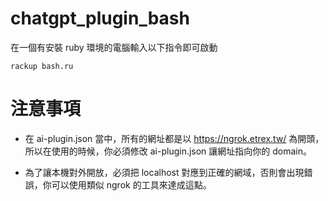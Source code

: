 # chatgpt_plugin_bash

在一個有安裝 ruby 環境的電腦輸入以下指令即可啟動

```
rackup bash.ru
```

# 注意事項

- 在 ai-plugin.json 當中，所有的網址都是以 https://ngrok.etrex.tw/ 為開頭，所以在使用的時候，你必須修改 ai-plugin.json 讓網址指向你的 domain。

- 為了讓本機對外開放，必須把 localhost 對應到正確的網域，否則會出現錯誤，你可以使用類似 ngrok 的工具來達成這點。
